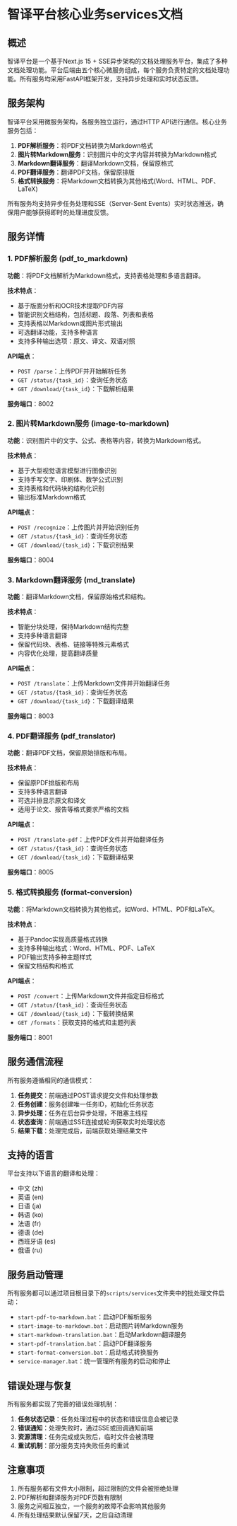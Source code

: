 # 智译平台核心业务services文档

## 概述

智译平台是一个基于Next.js 15 + SSE异步架构的文档处理服务平台，集成了多种文档处理功能。平台后端由五个核心微服务组成，每个服务负责特定的文档处理功能。所有服务均采用FastAPI框架开发，支持异步处理和实时状态反馈。

## 服务架构

智译平台采用微服务架构，各服务独立运行，通过HTTP API进行通信。核心业务服务包括：

1. **PDF解析服务**：将PDF文档转换为Markdown格式
2. **图片转Markdown服务**：识别图片中的文字内容并转换为Markdown格式
3. **Markdown翻译服务**：翻译Markdown文档，保留原格式
4. **PDF翻译服务**：翻译PDF文档，保留原排版
5. **格式转换服务**：将Markdown文档转换为其他格式(Word、HTML、PDF、LaTeX)

所有服务均支持异步任务处理和SSE（Server-Sent Events）实时状态推送，确保用户能够获得即时的处理进度反馈。

## 服务详情

### 1. PDF解析服务 (pdf_to_markdown)

**功能**：将PDF文档解析为Markdown格式，支持表格处理和多语言翻译。

**技术特点**：
- 基于版面分析和OCR技术提取PDF内容
- 智能识别文档结构，包括标题、段落、列表和表格
- 支持表格以Markdown或图片形式输出
- 可选翻译功能，支持多种语言
- 支持多种输出选项：原文、译文、双语对照

**API端点**：
- `POST /parse`：上传PDF并开始解析任务
- `GET /status/{task_id}`：查询任务状态
- `GET /download/{task_id}`：下载解析结果

**服务端口**：8002

### 2. 图片转Markdown服务 (image-to-markdown)

**功能**：识别图片中的文字、公式、表格等内容，转换为Markdown格式。

**技术特点**：
- 基于大型视觉语言模型进行图像识别
- 支持手写文字、印刷体、数学公式识别
- 支持表格和代码块的结构化识别
- 输出标准Markdown格式

**API端点**：
- `POST /recognize`：上传图片并开始识别任务
- `GET /status/{task_id}`：查询任务状态
- `GET /download/{task_id}`：下载识别结果

**服务端口**：8004

### 3. Markdown翻译服务 (md_translate)

**功能**：翻译Markdown文档，保留原始格式和结构。

**技术特点**：
- 智能分块处理，保持Markdown结构完整
- 支持多种语言翻译
- 保留代码块、表格、链接等特殊元素格式
- 内容优化处理，提高翻译质量

**API端点**：
- `POST /translate`：上传Markdown文件并开始翻译任务
- `GET /status/{task_id}`：查询任务状态
- `GET /download/{task_id}`：下载翻译结果

**服务端口**：8003

### 4. PDF翻译服务 (pdf_translator)

**功能**：翻译PDF文档，保留原始排版和布局。

**技术特点**：
- 保留原PDF排版和布局
- 支持多种语言翻译
- 可选并排显示原文和译文
- 适用于论文、报告等格式要求严格的文档

**API端点**：
- `POST /translate-pdf`：上传PDF文件并开始翻译任务
- `GET /status/{task_id}`：查询任务状态
- `GET /download/{task_id}`：下载翻译结果

**服务端口**：8005

### 5. 格式转换服务 (format-conversion)

**功能**：将Markdown文档转换为其他格式，如Word、HTML、PDF和LaTeX。

**技术特点**：
- 基于Pandoc实现高质量格式转换
- 支持多种输出格式：Word、HTML、PDF、LaTeX
- PDF输出支持多种主题样式
- 保留文档结构和格式

**API端点**：
- `POST /convert`：上传Markdown文件并指定目标格式
- `GET /status/{task_id}`：查询任务状态
- `GET /download/{task_id}`：下载转换结果
- `GET /formats`：获取支持的格式和主题列表

**服务端口**：8001

## 服务通信流程

所有服务遵循相同的通信模式：

1. **任务提交**：前端通过POST请求提交文件和处理参数
2. **任务创建**：服务创建唯一任务ID，初始化任务状态
3. **异步处理**：任务在后台异步处理，不阻塞主线程
4. **状态查询**：前端通过SSE连接或轮询获取实时处理状态
5. **结果下载**：处理完成后，前端获取处理结果文件

## 支持的语言

平台支持以下语言的翻译和处理：

- 中文 (zh)
- 英语 (en)
- 日语 (ja)
- 韩语 (ko)
- 法语 (fr)
- 德语 (de)
- 西班牙语 (es)
- 俄语 (ru)

## 服务启动管理

所有服务都可以通过项目根目录下的`scripts/services`文件夹中的批处理文件启动：

- `start-pdf-to-markdown.bat`：启动PDF解析服务
- `start-image-to-markdown.bat`：启动图片转Markdown服务
- `start-markdown-translation.bat`：启动Markdown翻译服务
- `start-pdf-translation.bat`：启动PDF翻译服务
- `start-format-conversion.bat`：启动格式转换服务
- `service-manager.bat`：统一管理所有服务的启动和停止

## 错误处理与恢复

所有服务都实现了完善的错误处理机制：

1. **任务状态记录**：任务处理过程中的状态和错误信息会被记录
2. **错误通知**：处理失败时，通过SSE或回调通知前端
3. **资源清理**：任务完成或失败后，临时文件会被清理
4. **重试机制**：部分服务支持失败任务的重试



## 注意事项

1. 所有服务都有文件大小限制，超过限制的文件会被拒绝处理
2. PDF解析和翻译服务对PDF页数有限制
3. 服务之间相互独立，一个服务的故障不会影响其他服务
4. 所有处理结果默认保留7天，之后自动清理